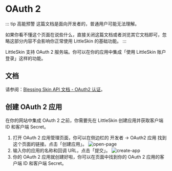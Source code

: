 # OAuth 2

::: tip 高能预警
这篇文档是面向开发者的，普通用户可能无法理解。

如果你看不懂这个页面在说些什么，直接关闭这篇文档或者浏览其它文档即可，忽略这部分内容不会影响你正常使用 LittleSkin 的基础功能。
:::

LittleSkin 支持 OAuth 2 服务端。你可以在你的应用中集成「使用 LittleSkin 账户登录」这样的功能。

## 文档

请参阅：[Blessing Skin API 文档 - OAuth2 认证](https://bs-community.github.io/blessing-skin-api-docs/#oauth2-%E8%AE%A4%E8%AF%81)。

## 创建 OAuth 2 应用

在你的网站中集成 OAuth 2 之前，你需要先在 LittleSkin 创建应用并获取客户端 ID 和客户端 Secret。

1. 打开 OAuth 2 应用管理页面，你可以在侧边栏的 开发者 -> OAuth2 应用 找到这个页面的链接。点击「创建应用」。
![open-page](./assets/oauth2/open-page.png)
2. 输入你的应用的名称和回调 URL，点击「提交」。
![create-app](./assets/oauth2/create-app.png)
3. 你的 OAuth 2 应用就创建好啦，你可以在页面中找到你的 OAuth 2 应用的客户端 ID 和客户端 Secret。